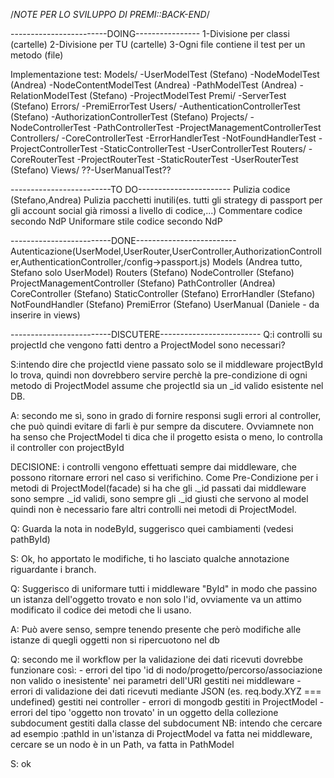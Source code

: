 /*NOTE PER LO SVILUPPO DI PREMI::BACK-END*/



------------------------DOING----------------
1-Divisione per classi (cartelle)
2-Divisione per TU (cartelle)
3-Ogni file contiene il test per un metodo (file)


Implementazione test:
    Models/
        -UserModelTest (Stefano)
        -NodeModelTest (Andrea)
        -NodeContentModelTest (Andrea)
        -PathModelTest (Andrea)
        -RelationModelTest (Stefano)
        -ProjectModelTest
    Premi/
        -ServerTest (Stefano)
    Errors/
        -PremiErrorTest
    Users/
        -AuthenticationControllerTest (Stefano)
        -AuthorizationControllerTest (Stefano)
    Projects/
        -NodeControllerTest
        -PathControllerTest
        -ProjectManagementControllerTest
    Controllers/
        -CoreControllerTest
        -ErrorHandlerTest
        -NotFoundHandlerTest
        -ProjectControllerTest
        -StaticControllerTest
        -UserControllerTest
    Routers/
        -CoreRouterTest
        -ProjectRouterTest
        -StaticRouterTest
        -UserRouterTest (Stefano)
    Views/
        ??-UserManualTest??



-------------------------TO DO-----------------------
Pulizia codice (Stefano,Andrea)
Pulizia pacchetti inutili(es. tutti gli strategy di passport per gli account social già rimossi a livello di codice,...)
Commentare codice secondo NdP
Uniformare stile codice secondo NdP

-------------------------DONE-------------------------
Autenticazione(UserModel,UserRouter,UserController,AuthorizationController,AuthenticationController,/config->passport.js)
Models (Andrea tutto, Stefano solo UserModel)
Routers (Stefano)
NodeController (Stefano)
ProjectManagementController (Stefano)
PathController (Andrea)
CoreController (Stefano)
StaticController (Stefano)
ErrorHandler (Stefano)
NotFoundHandler (Stefano)
PremiError (Stefano)
UserManual (Daniele - da inserire in views)





-------------------------DISCUTERE-------------------------
Q:i controlli su projectId che vengono fatti dentro a ProjectModel sono necessari?

S:intendo dire che projectId viene passato solo se il middleware projectById lo trova, quindi non dovrebbero
servire perchè la pre-condizione di ogni metodo di ProjectModel assume che projectId sia un _id valido esistente nel DB.

A: secondo me sì, sono in grado di fornire responsi sugli errori al controller, che può quindi evitare di farli
è pur sempre da discutere. Ovviamnete non ha senso che ProjectModel ti dica che il progetto esista o meno, lo controlla
il controller con projectById

DECISIONE: i controlli vengono effettuati sempre dai middleware, che possono ritornare errori nel caso si verifichino.
Come Pre-Condizione per i metodi di ProjectModel(facade) si ha che gli ._id passati dai middleware sono sempre ._id validi,
sono sempre gli ._id giusti che servono al model quindi non è necessario fare altri controlli nei metodi di ProjectModel.

Q: Guarda la nota in nodeById, suggerisco quei cambiamenti (vedesi pathById)

S: Ok, ho apportato le modifiche, ti ho lasciato qualche annotazione riguardante i branch.

Q: Suggerisco di uniformare tutti i middleware "ById" in modo che passino un istanza dell'oggetto trovato e non solo l'id,
ovviamente va un attimo modificato il codice dei metodi che li usano.

A: Può avere senso, sempre tenendo presente che però modifiche alle istanze di quegli oggetti non si ripercuotono nel db

Q: secondo me il workflow per la validazione dei dati ricevuti dovrebbe funzionare così:
    - errori del tipo 'id di nodo/progetto/percorso/associazione non valido o inesistente'
        nei parametri dell'URI gestiti nei middleware
    - errori di validazione dei dati ricevuti mediante JSON (es. req.body.XYZ === undefined) gestiti nei controller
    - errori di mongodb gestiti in ProjectModel
    - errori del tipo 'oggetto non trovato' in un oggetto della collezione subdocument gestiti dalla
        classe del subdocument
         NB: intendo che cercare ad esempio :pathId in un'istanza di ProjectModel va fatta nei middleware,
            cercare se un nodo è in un Path, va fatta in PathModel

S: ok
